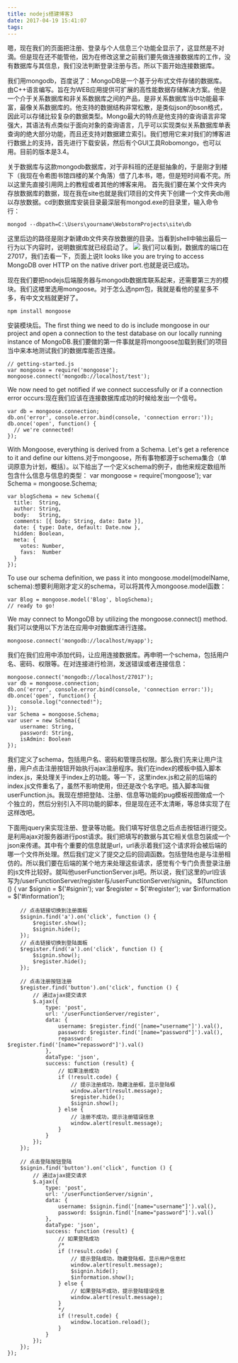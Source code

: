 ```yaml
---
title: nodejs搭建博客3
date: 2017-04-19 15:41:07
tags:
---
```


嗯，现在我们的页面把注册、登录与个人信息三个功能全显示了，这显然是不对滴。但是现在还不能管他，因为在修改这里之前我们要先做连接数据库的工作，没有数据库与其信息，我们没法判断登录注册与否。所以下面开始连接数据库。

我们用mongodb，百度说了：MongoDB是一个基于分布式文件存储的数据库。由C++语言编写。旨在为WEB应用提供可扩展的高性能数据存储解决方案。他是一个介于关系数据库和非关系数据库之间的产品，是非关系数据库当中功能最丰富，最像关系数据库的。他支持的数据结构非常松散，是类似json的bson格式，因此可以存储比较复杂的数据类型。Mongo最大的特点是他支持的查询语言非常强大，其语法有点类似于面向对象的查询语言，几乎可以实现类似关系数据库单表查询的绝大部分功能，而且还支持对数据建立索引。我们想用它来对我们的博客进行数据上的支持，首先进行下载安装，然后有个GUI工具Robomongo，也可以用。目前的版本是3.4。

关于数据库与这款mongodb数据库，对于非科班的还是挺抽象的，于是刚才到楼下（我现在令希图书馆四楼的某个角落）借了几本书，嗯，但是短时间看不完。所以这里先直接引用网上的教程或者其他的博客来用。
首先我们要在某个文件夹内存放数据库的数据，现在我在site也就是我们项目的文件夹下创建一个文件夹db用以存放数据。cd到数据库安装目录最深层有mongod.exe的目录里，输入命令行：

	mongod --dbpath=C:\Users\yourname\WebstormProjects\site\db
这里后边的路径是刚才新建db文件夹存放数据的目录。当看到shell中输出最后一行为以下内容时，说明数据库就已经启动了。
![](http://i.imgur.com/VdMwtT5.png)
我们可以看到，数据库的端口在27017，我们去看一下，页面上说It looks like you are trying to access MongoDB over HTTP on the native driver port.也就是说已成功。

现在我们要把nodejs后端服务器与mongodb数据库联系起来，还需要第三方的模块。我们这楼里选用mongoose。对于怎么选npm包，我就是看他的星星多不多，有中文文档就更好了。

	npm install mongoose
安装模块后。The first thing we need to do is include mongoose in our project and open a connection to the test database on our locally running instance of MongoDB.我们要做的第一件事就是将mongoose加载到我们的项目当中来本地测试我们的数据库能否连接。

	// getting-started.js
	var mongoose = require('mongoose');
	mongoose.connect('mongodb://localhost/test');
We now need to get notified if we connect successfully or if a connection error occurs:现在我们应该在连接数据库成功的时候给发出一个信号。

	var db = mongoose.connection;
	db.on('error', console.error.bind(console, 'connection error:'));
	db.once('open', function() {
	  // we're connected!
	});
With Mongoose, everything is derived from a Schema. Let's get a reference to it and define our kittens.对于mongoose，所有事物都源于schema集合（单词原意为计划，概括）。以下给出了一个定义schema的例子，由他来规定数组所包含什么信息与信息的类型：
	var mongoose = require('mongoose');
	var Schema = mongoose.Schema;
	
	var blogSchema = new Schema({
	  title:  String,
	  author: String,
	  body:   String,
	  comments: [{ body: String, date: Date }],
	  date: { type: Date, default: Date.now },
	  hidden: Boolean,
	  meta: {
	    votes: Number,
	    favs:  Number
	  }
	});
To use our schema definition, we pass it into mongoose.model(modelName, schema):想要利用刚才定义的schema，可以将其传入mongoose.model函数：

	var Blog = mongoose.model('Blog', blogSchema);
	// ready to go!
We may connect to MongoDB by utilizing the mongoose.connect() method.我们可以使用以下方法在应用中对数据库进行连接。

	mongoose.connect('mongodb://localhost/myapp');
我们在我们应用中添加代码，让应用连接数据库。再申明一个schema，包括用户名、密码、权限等。在对连接进行检测，发送错误或者连接信息：

	mongoose.connect('mongodb://localhost/27017');
	var db = mongoose.connection;
	db.on('error', console.error.bind(console, 'connection error:'));
	db.once('open', function() {
	    console.log("connected!");
	});
	var Schema = mongoose.Schema;
	var user = new Schema({
	    username: String,
	    password: String,
    	isAdmin: Boolean
	});
我们定义了schema，包括用户名、密码和管理员权限。那么我们先来让用户注册，用户点击注册按钮开始执行ajax注册程序。我们在index的模板中插入脚本index.js，来处理关于index上的功能。等一下，这里index.js和之前的后端的index.js文件重名了，虽然不影响使用，但还是改个名字吧。插入脚本叫做userFunction.js。我现在想把登陆、注册、信息等功能的pug模板视图做成一个个独立的，然后分别引入不同功能的脚本，但是现在还不太清晰，等总体实现了在这样改吧。

下面用jquery来实现注册、登录等功能。我们填写好信息之后点击按钮进行提交。是利用ajax对服务器进行post请求。我们把填写的数据与其它相关信息包装成一个json来传递。其中有个重要的信息就是url，url表示着我们这个请求将会被后端的哪一个文件所处理。然后我们定义了提交之后的回调函数。包括登陆也是与注册相仿的。所以我们要在后端的某个地方来处理这些请求，感觉有个专门负责登录注册的js文件比较好。就叫他userFunctionServer.js吧。所以说，我们这里的url应该写为/userFunctionServer/register与/userFunctionServer/signin。
	$(function () {
	    var $signin = $('#signin');
	    var $register = $('#register');
	    var $information = $('#information');
	
	    // 点击链接切换到注册面板
	    $signin.find('a').on('click', function () {
	        $register.show();
	        $signin.hide();
	    });
	    // 点击链接切换到登陆面板
	    $register.find('a').on('click', function () {
	        $signin.show();
	        $register.hide();
	    });
	
	    // 点击注册按钮注册
	    $register.find('button').on('click', function () {
	        // 通过ajax提交请求
	        $.ajax({
	            type: 'post',
	            url: '/userFunctionServer/register',
	            data: {
	                username: $register.find('[name="username"]').val(),
	                password: $register.find('[name="password"]').val(),
	                repassword: $register.find('[name="repassword"]').val()
	            },
	            dataType: 'json',
	            success: function (result) {
	                // 如果注册成功
	                if (!result.code) {
	                    // 提示注册成功，隐藏注册框，显示登陆框
	                    window.alert(result.message);
	                    $register.hide();
	                    $signin.show();
	                } else {
	                    // 注册不成功，提示注册错误信息
	                    window.alert(result.message);
	                }
	            }
	        });
	    });
	
	    // 点击登陆按钮登陆
	    $signin.find('button').on('click', function () {
	        // 通过ajax提交请求
	        $.ajax({
	            type: 'post',
	            url: '/userFunctionServer/signin',
	            data: {
	                username: $signin.find('[name="username"]').val(),
	                password: $signin.find('[name="password"]').val()
	            },
	            dataType: 'json',
	            success: function (result) {
	                // 如果登陆成功
	                /*
	                if (!result.code) {
	                    // 提示登陆成功，隐藏登陆框，显示用户信息栏
	                    window.alert(result.message);
	                    $signin.hide();
	                    $information.show();
	                } else {
	                    // 如果登陆不成功，提示登陆错误信息
	                    window.alert(result.message);
	                }
	                */
	                if (!result.code) {
	                    window.location.reload();
	                }
	            }
	        });
	    });
	});